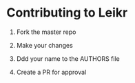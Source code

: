 # Contributing to Leikr

1. Fork the master repo

2. Make your changes

3. Ddd your name to the AUTHORS file  

4. Create a PR for approval
